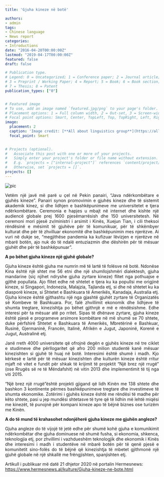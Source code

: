 ```yaml
---
title: 'Gjuha kineze në botë'

authors:
- admin
tags:
- Chinese language
- News report
categories:
- Introductions
date: "2016-04-20T00:00:00Z"
lastmod: "2019-04-17T00:00:00Z"
featured: false
draft: false

# Publication type.
# Legend: 0 = Uncategorized; 1 = Conference paper; 2 = Journal article;
# 3 = Preprint / Working Paper; 4 = Report; 5 = Book; 6 = Book section;
# 7 = Thesis; 8 = Patent
publication_types: ["0"]


# Featured image
# To use, add an image named `featured.jpg/png` to your page's folder.
# Placement options: 1 = Full column width, 2 = Out-set, 3 = Screen-width
# Focal point options: Smart, Center, TopLeft, Top, TopRight, Left, Right, BottomLeft, Bottom, BottomRight
image:
  placement: 2
  caption: 'Image credit: [**All about linguistics group**](https://all-about-linguistics.group.shef.ac.uk/branches-of-linguistics/sociolinguistics)'
  focal_point: Smart
  

# Projects (optional).
#   Associate this post with one or more of your projects.
#   Simply enter your project's folder or file name without extension.
#   E.g. `projects = ["internal-project"]` references `content/project/deep-learning/index.md`.
#   Otherwise, set `projects = []`.
projects: []
---
```


<img src="https://www.hermesnews.al/860/450/articles/10000/16000/16048/WeChat%20Image_20201221192324.jpg" alt="pic" />

<p style="text-align:justify"> Vetëm një javë më parë u çel në Pekin panairi, “Java ndërkombëtare e gjuhës kineze”. Panairi synon promovimin e gjuhës kineze dhe të sistemit akademik kinez, si dhe lidhjen e bashkëpunimeve me universitetet e tjera ndërkombëtare. Ceremonia e hapjes u mbajt në internet dhe kishte një audiencë globale prej 1600 pjesëmarrësish dhe 150 universitetesh. Në ceremoni mori pjesë zv/ministri i arsimit i Kinës, Xuejun Tian, i cili theksoi rëndësinë e mësimit të gjuhëve për të komunikuar, për të shkëmbyer kulturat dhe për të zhvilluar ekonomitë dhe bashkëpunimin mes njerëzve. Ai vuri në dukje se, “megjithëse pandemia ka kufizuar lëvizjen e njerëzve në mbarë botën, ajo nuk do të ndalë entuziazmin dhe dëshirën për të mësuar gjuhët dhe për të bashkëpunuar”.</p>

<b>A po bëhet gjuha kineze një gjuhë globale?</b>

<p style="text-align:justify">Gjuha kineze është gjuha me numrin më të lartë të folësve në botë. Ndonëse Kina është një shtet me 56 etni dhe një shumllojshmëri dialektesh, gjuha mandarine (siç njihet ndryshe gjuha zyrtare kineze) flitet nga pothuajse e gjithë popullata. Ajo flitet edhe në shtetet e tjera ku ka popullsi me origjinë kineze, si Singapori, Indonezia, Malajzia, Tajlanda etj, si dhe në shtetet ku ka diasporë kineze, si Shtetet e Bashkuara të Amerikës, Kanadaja, Australia etj. Gjuha kineze është gjithashtu një nga gjashtë gjuhët zyrtare të Organizatës së Kombeve të Bashkuara. Por, falë zhvillimit ekonomik dhe lidhjeve të shumta tregtare, kinezishtja po bëhet gjithnjë e më e rëndësishme. Edhe interesi për ta mësuar atë po rritet. Sipas të dhënave zyrtare, gjuha kineze është pjesë e programeve arsimore kombëtare në më shumë se 70 shtete, duke përfshirë Shtetet e Bashkuara të Amerikës, Mbretërinë e Bashkuar, Rusinë, Gjermaninë, Francën, Italinë, Afrikën e Jugut, Japoninë, Korenë e Jugut, Australinë etj.</p>

<p style="text-align:justify">Janë rreth 4000 universitete që ofrojnë degën e gjuhës kineze në tre ciklet e studimeve dhe përllogaritet që afro 200 milion studentë kanë mësuar kinezishten si gjuhë të huaj në botë. Interesimi është shumë i madh. Kjo kërkesë e lartë për të mësuar kinezishten dhe kulturën kineze është rritur mjaft në vitet e fundit për shkak të krijimit të projektit “Një brez një rrugë” (ose Rrugës së re të Mëndafshit) në vitin 2013 dhe implementimit të tij nga viti 2015.</p>

<p style="text-align:justify">“Një brez një rrugë”është projekti gjigand që lidh Kinën me 138 shtete dhe bashkon 3 kontinente përmes bashkëpunimeve tregtare dhe investimeve të shumta ekonomike. Zotërimi i gjuhës kineze është me rëndësi të madhe për këto shtete, pasi u jep mundësi shtetasve të tyre që të lidhin më lehtë miqësi me kinezët, të punojnë për kompani kineze apo të bëjnë biznes ose turizëm me Kinën.</p>

<b>A do të mund të krahasohet ndonjëherë gjuha kineze me gjuhën angleze? </b>

<p style="text-align:justify">Gjuha angleze do të vijojë të jetë edhe për shumë kohë gjuha e komunikimit ndërkombëtar dhe gjuha dominuese në shumë fusha, si ekonomia, shkenca, teknologjia etj, por zhvillimi i vazhdueshëm teknologjik dhe ekonomik i Kinës dhe interesimi i madh i studentëve në mbarë botën për të qenë pjesë e komunitetit sino-folës do të bëjnë që kinezishtja të mbetet gjithmonë një gjuhë globale në një shkallë me frëngjishten, spanjishten etj. </p>

Artikull i publikuar më datë 21 dhjetor 2020 në portalin Hermesnews: https://www.hermesnews.al/kulture/Gjuha-kineze-ne-bote.html 
